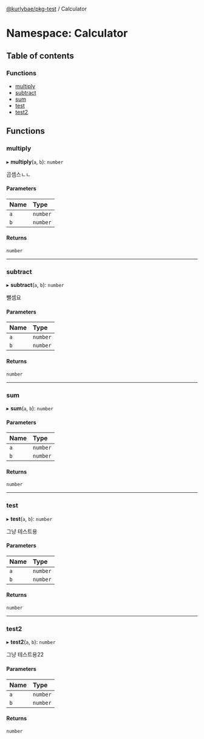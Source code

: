 [@kurlybae/pkg-test](../README.md) / Calculator

# Namespace: Calculator

## Table of contents

### Functions

- [multiply](Calculator.md#multiply)
- [subtract](Calculator.md#subtract)
- [sum](Calculator.md#sum)
- [test](Calculator.md#test)
- [test2](Calculator.md#test2)

## Functions

### multiply

▸ **multiply**(`a`, `b`): `number`

곱셈스ㄴㄴ

#### Parameters

| Name | Type |
| :------ | :------ |
| `a` | `number` |
| `b` | `number` |

#### Returns

`number`

___

### subtract

▸ **subtract**(`a`, `b`): `number`

뺄셈요

#### Parameters

| Name | Type |
| :------ | :------ |
| `a` | `number` |
| `b` | `number` |

#### Returns

`number`

___

### sum

▸ **sum**(`a`, `b`): `number`

#### Parameters

| Name | Type |
| :------ | :------ |
| `a` | `number` |
| `b` | `number` |

#### Returns

`number`

___

### test

▸ **test**(`a`, `b`): `number`

그냥 테스트용

#### Parameters

| Name | Type |
| :------ | :------ |
| `a` | `number` |
| `b` | `number` |

#### Returns

`number`

___

### test2

▸ **test2**(`a`, `b`): `number`

그냥 테스트용22

#### Parameters

| Name | Type |
| :------ | :------ |
| `a` | `number` |
| `b` | `number` |

#### Returns

`number`

